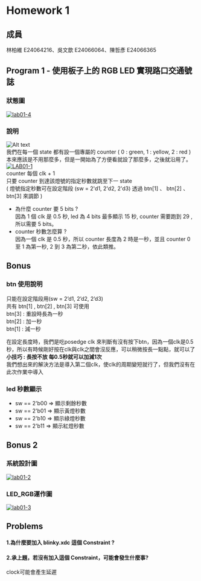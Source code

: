 # Homework 1
## 成員
林柏維 E24064216、吳文歆 E24066064、陳哲彥 E24066365
## Program 1 - 使用板子上的 RGB LED 實現路口交通號誌
### 狀態圖
<!--![Alt text](https://i.ibb.co/qDR6hDD/image.jpg)-->
<a href="https://ibb.co/4Rgqsbx"><img src="https://i.ibb.co/jkZNVCF/lab01-4.png" alt="lab01-4" border="0"></a><br />
### 說明
![Alt text](https://i.ibb.co/yBNWpQj/1.png)  
我們在每一個 state 都有設一個專屬的 counter ( 0 : green, 1 : yellow, 2 : red )  
本來應該是不用那麼多，但是一開始為了方便看就設了那麼多，之後就沿用了。  
<a href="https://ibb.co/vkz39JL/"><img src="https://i.ibb.co/QMmP06Y/LAB01-1.png" alt="LAB01-1" border="0"></a><br />
counter 每個 clk + 1  
只要 counter 到達該燈號的指定秒數就跳至下一 state  
( 燈號指定秒數可在設定階段 (sw = 2'd1, 2'd2, 2'd3) 透過 btn[1] 、 btn[2] 、btn[3] 來調節 )


* 為什麼 counter 要 5 bits ?  
因為 1 個 clk 是 0.5 秒, led 為 4 bits 最多顯示 15 秒, counter 需要跑到 29 ,所以需要 5 bits。
* counter 秒數怎麼算 ?  
因為一個 clk 是 0.5 秒，所以 counter 長度為 2 時是一秒，並且 counter 0 至 1 為第一秒,  2 到 3 為第二秒，依此類推。

## Bonus
### btn 使用說明  
  只能在設定階段用(sw = 2’d1, 2’d2, 2’d3)  
  共有 btn[1] , btn[2] , btn[3] 可使用  
  btn[3] : 重設時長為一秒  
  btn[2] : 加一秒  
  btn[1] : 減一秒  

  在設定長度時，我們是吃posedge clk 來判斷有沒有按下btn，因為一個clk是0.5秒，所以有時候剛好按在clk與clk之間會沒反應，可以稍微按長一點點，就可以了  
  **小技巧 : 長按不放 每0.5秒就可以加減1次**  
  我們想出來的解決方法是導入第二個clk，使clk的周期變短就行了，但我們沒有在此次作業中導入  

### led 秒數顯示
* sw == 2'b00 => 顯示剩餘秒數
* sw == 2'b01 => 顯示黃燈秒數
* sw == 2'b10 => 顯示綠燈秒數
* sw == 2'b11 => 顯示紅燈秒數

## Bonus 2
### 系統設計圖
<!--![Alt text](https://i.ibb.co/7Vkd0c6/3.png)--> 
<a href="https://ibb.co/ryPwjtD"><img src="https://i.ibb.co/9YXrDvQ/lab01-2.png" alt="lab01-2" border="0"></a><br/>
### LED_RGB運作圖
<!--![Alt text](https://i.ibb.co/xgnDdcv/2.png)-->
<a href="https://ibb.co/YNV34Lc"><img src="https://i.ibb.co/grc3bRS/lab01-3.png" alt="lab01-3" border="0"></a><br/>
## Problems
#### 1.為什麼要加入 blinky.xdc 這個 Constraint ?

#### 2.承上題，若沒有加入這個 Constraint，可能會發生什麼事?
clock可能會產生延遲
